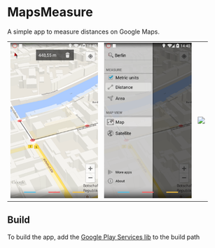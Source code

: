 MapsMeasure
===========

A simple app to measure distances on Google Maps.

<table sytle="border: 0px;">
<tr>
<td><img width="200px" src="screenshot1.png" /></td>
<td><img width="200px" src="screenshot2.png" /></td>
<td><img width="200px" src="screenshot3.png" /></td>
</tr>
</table>



Build
-----

To build the app, add the [Google Play Services lib](http://developer.android.com/google/play-services/index.html "Google Play services") to the build path
